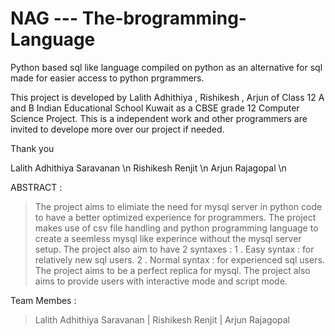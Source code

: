 # NAG --- The-brogramming-Language
Python based sql like language compiled on python as an alternative for sql made for easier access to python prgrammers.


This project is developed by Lalith Adhithiya , Rishikesh , Arjun of Class 12 A and B Indian Educational School Kuwait as a CBSE grade 12 Computer Science Project.
This is a independent work and other programmers are invited to develope more over our project if needed.

Thank you

Lalith Adhithiya Saravanan \n
Rishikesh Renjit \n
Arjun Rajagopal \n



ABSTRACT :
> The project aims to elimiate the need for mysql server in python code to have a better optimized experience for programmers.
> The project makes use of csv file handling and python programming language to create a seemless mysql like experince without the mysql server setup.
> The project also aim to have 2 syntaxes :
          1 . Easy syntax : for relatively new sql users.
          2 . Normal syntax : for experienced sql users.
> The project aims to be a perfect replica for mysql.
> The project also aims to provide users with interactive mode and script mode.

Team Membes :
> Lalith Adhithiya Saravanan |
> Rishikesh Renjit |
> Arjun Rajagopal
